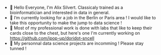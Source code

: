 - 👋 Hello Everyone, I'm Alix Silvert. Classicaly trained as a bioinformatician and interested in data in general.
- 👀 I’m currently looking for a job in the Berlin or Paris area ! I would like to take this opportunity to make the jump to data science !
- 🌟 Most of my professional work is done with labs that like to keep their cards close to the chest, but here's one I'm currently working on https://github.com/ipop-up/doridot-sncell
- 👷 My personnal data science projects are incomming ! Please stay tunned !
